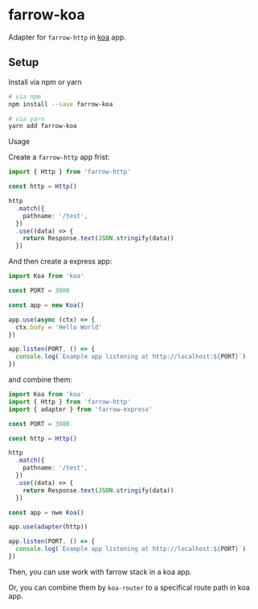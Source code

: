# farrow-koa

Adapter for `farrow-http` in [koa](https://github.com/koajs/koa) app.

## Setup

Install via npm or yarn

```sh
# via npm
npm install --save farrow-koa

# via yarn
yarn add farrow-koa
```

Usage

Create a `farrow-http` app frist:

```ts
import { Http } from 'farrow-http'

const http = Http()

http
  .match({
    pathname: '/test',
  })
  .use((data) => {
    return Response.text(JSON.stringify(data))
  })
```

And then create a express app:

```ts
import Koa from 'koa'

const PORT = 3000

const app = new Koa()

app.use(async (ctx) => {
  ctx.body = 'Hello World'
})

app.listen(PORT, () => {
  console.log(`Example app listening at http://localhost:${PORT}`)
})
```

and combine them:

```ts
import Koa from 'koa'
import { Http } from 'farrow-http'
import { adapter } from 'farrow-express'

const PORT = 3000

const http = Http()

http
  .match({
    pathname: '/test',
  })
  .use((data) => {
    return Response.text(JSON.stringify(data))
  })

const app = nwe Koa()

app.use(adapter(http))

app.listen(PORT, () => {
  console.log(`Example app listening at http://localhost:${PORT}`)
})
```

Then, you can use work with farrow stack in a koa app.

Or, you can combine them by `koa-router` to a specifical route path in koa app.
